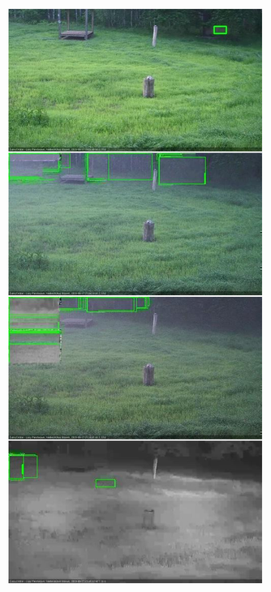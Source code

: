 ![20200617-194618-195622](in2/20200617/20200617-194618-195622_0_.jpg)
![20200617-205721-210725](in2/20200617/20200617-205721-210725_0_.jpg)
![20200617-210731-211735](in2/20200617/20200617-210731-211735_0_.jpg)
![20200617-211741-212746](in2/20200617/20200617-211741-212746_0_.jpg)
